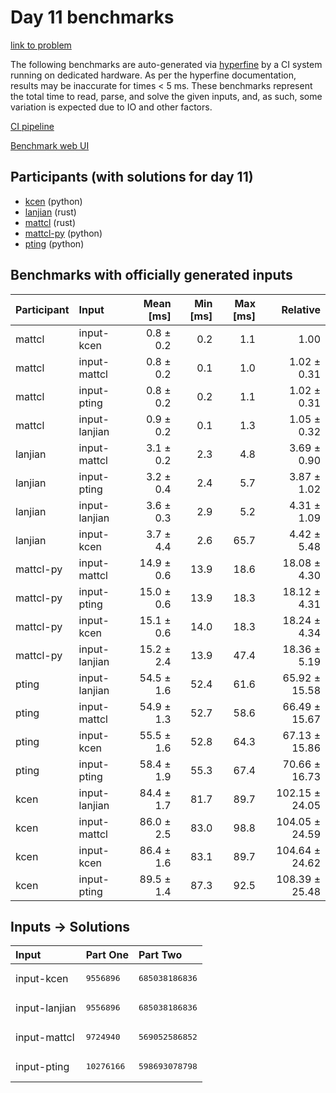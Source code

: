 # Day 11 benchmarks

[link to problem](https://adventofcode.com/2023/day/11)

The following benchmarks are auto-generated via
[hyperfine](https://github.com/sharkdp/hyperfine) by a CI system running on
dedicated hardware. As per the hyperfine documentation, results may be
inaccurate for times < 5 ms. These benchmarks represent the total time to read,
parse, and solve the given inputs, and, as such, some variation is expected due
to IO and other factors.

[CI pipeline](http://ci.papercode.net:8080/teams/main/pipelines/aoc2023)

[Benchmark web UI](https://aoc.ancalagon.black)


## Participants (with solutions for day 11)

- [kcen](https://github.com/kcen/aoc2023) (python)
- [lanjian](https://github.com/lanjian/aoc-2023) (rust)
- [mattcl](https://github.com/mattcl/aoc2023) (rust)
- [mattcl-py](https://github.com/mattcl/aoc2023-py) (python)
- [pting](https://github.com/pting/aoc2023) (python)


## Benchmarks with officially generated inputs

| Participant | Input | Mean [ms] | Min [ms] | Max [ms] | Relative |
|:---|:---|---:|---:|---:|---:|
| mattcl | input-kcen | 0.8 ± 0.2 | 0.2 | 1.1 | 1.00 |
| mattcl | input-mattcl | 0.8 ± 0.2 | 0.1 | 1.0 | 1.02 ± 0.31 |
| mattcl | input-pting | 0.8 ± 0.2 | 0.2 | 1.1 | 1.02 ± 0.31 |
| mattcl | input-lanjian | 0.9 ± 0.2 | 0.1 | 1.3 | 1.05 ± 0.32 |
| lanjian | input-mattcl | 3.1 ± 0.2 | 2.3 | 4.8 | 3.69 ± 0.90 |
| lanjian | input-pting | 3.2 ± 0.4 | 2.4 | 5.7 | 3.87 ± 1.02 |
| lanjian | input-lanjian | 3.6 ± 0.3 | 2.9 | 5.2 | 4.31 ± 1.09 |
| lanjian | input-kcen | 3.7 ± 4.4 | 2.6 | 65.7 | 4.42 ± 5.48 |
| mattcl-py | input-mattcl | 14.9 ± 0.6 | 13.9 | 18.6 | 18.08 ± 4.30 |
| mattcl-py | input-pting | 15.0 ± 0.6 | 13.9 | 18.3 | 18.12 ± 4.31 |
| mattcl-py | input-kcen | 15.1 ± 0.6 | 14.0 | 18.3 | 18.24 ± 4.34 |
| mattcl-py | input-lanjian | 15.2 ± 2.4 | 13.9 | 47.4 | 18.36 ± 5.19 |
| pting | input-lanjian | 54.5 ± 1.6 | 52.4 | 61.6 | 65.92 ± 15.58 |
| pting | input-mattcl | 54.9 ± 1.3 | 52.7 | 58.6 | 66.49 ± 15.67 |
| pting | input-kcen | 55.5 ± 1.6 | 52.8 | 64.3 | 67.13 ± 15.86 |
| pting | input-pting | 58.4 ± 1.9 | 55.3 | 67.4 | 70.66 ± 16.73 |
| kcen | input-lanjian | 84.4 ± 1.7 | 81.7 | 89.7 | 102.15 ± 24.05 |
| kcen | input-mattcl | 86.0 ± 2.5 | 83.0 | 98.8 | 104.05 ± 24.59 |
| kcen | input-kcen | 86.4 ± 1.6 | 83.1 | 89.7 | 104.64 ± 24.62 |
| kcen | input-pting | 89.5 ± 1.4 | 87.3 | 92.5 | 108.39 ± 25.48 |


## Inputs -> Solutions

| Input | Part One | Part Two |
|:---|:---|:---|
|input-kcen|<pre>9556896</pre>|<pre>685038186836</pre>|
|input-lanjian|<pre>9556896</pre>|<pre>685038186836</pre>|
|input-mattcl|<pre>9724940</pre>|<pre>569052586852</pre>|
|input-pting|<pre>10276166</pre>|<pre>598693078798</pre>|